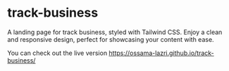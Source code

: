 # track-business
A landing page for track business, styled with Tailwind CSS. Enjoy a clean and responsive design, perfect for showcasing your content with ease.

You can check out the live version https://ossama-lazri.github.io/track-business/
